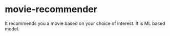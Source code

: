 # movie-recommender
It recommends you a movie based on your choice of interest. It is ML based model.
